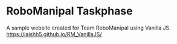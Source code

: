 # RoboManipal Taskphase
A sample website created for Team RoboManipal using Vanilla JS.
https://jaishh5.github.io/RM_VanillaJS/
